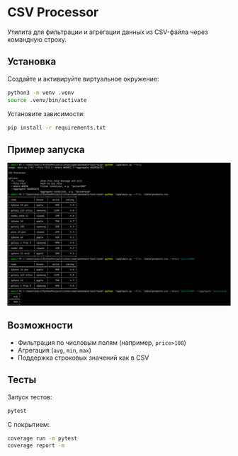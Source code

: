 # CSV Processor

Утилита для фильтрации и агрегации данных из CSV-файла через командную строку.

## Установка

Создайте и активируйте виртуальное окружение:

```bash
python3 -m venv .venv
source .venv/bin/activate
```

Установите зависимости:

```bash
pip install -r requirements.txt
```

## Пример запуска
![alt text](image.png)

## Возможности

- Фильтрация по числовым полям (например, `price>100`)
- Агрегация (`avg`, `min`, `max`)
- Поддержка строковых значений как в CSV

## Тесты

Запуск тестов:

```bash
pytest
```

С покрытием:

```bash
coverage run -m pytest
coverage report -m
```

